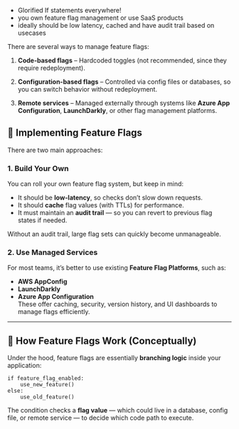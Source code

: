 

* Glorified If statements everywhere!
* you own feature flag management or use SaaS products
* ideally should be low latency, cached and have audit trail based on usecases


There are several ways to manage feature flags:

1. **Code-based flags** – Hardcoded toggles (not recommended, since they require redeployment).
    
2. **Configuration-based flags** – Controlled via config files or databases, so you can switch behavior without redeployment.
    
3. **Remote services** – Managed externally through systems like **Azure App Configuration**, **LaunchDarkly**, or other flag management platforms.



## 🧩 **Implementing Feature Flags**

There are two main approaches:

### 1. **Build Your Own**

You can roll your own feature flag system, but keep in mind:
- It should be **low-latency**, so checks don’t slow down requests.
- It should **cache** flag values (with TTLs) for performance.
- It must maintain an **audit trail** — so you can revert to previous flag states if needed.
    

Without an audit trail, large flag sets can quickly become unmanageable.

### 2. **Use Managed Services**

For most teams, it’s better to use existing **Feature Flag Platforms**, such as:

- **AWS AppConfig**
- **LaunchDarkly**    
- **Azure App Configuration**  
    These offer caching, security, version history, and UI dashboards to manage flags efficiently.




---


## 🧠 **How Feature Flags Work (Conceptually)**

Under the hood, feature flags are essentially **branching logic** inside your application:

```
if feature_flag_enabled:
    use_new_feature()
else:
    use_old_feature()

```


The condition checks a **flag value** — which could live in a database, config file, or remote service — to decide which code path to execute.


